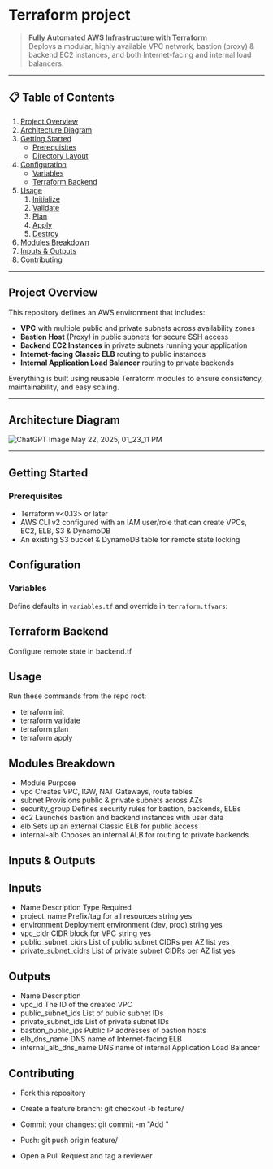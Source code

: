 # Terraform project

> **Fully Automated AWS Infrastructure with Terraform**  
> Deploys a modular, highly available VPC network, bastion (proxy) & backend EC2 instances, and both Internet-facing and internal load balancers.

---

## 📋 Table of Contents

1. [Project Overview](#project-overview)  
2. [Architecture Diagram](#architecture-diagram)  
3. [Getting Started](#getting-started)  
   - [Prerequisites](#prerequisites)  
   - [Directory Layout](#directory-layout)  
4. [Configuration](#configuration)  
   - [Variables](#variables)  
   - [Terraform Backend](#terraform-backend)  
5. [Usage](#usage)  
   1. [Initialize](#initialize)  
   2. [Validate](#validate)  
   3. [Plan](#plan)  
   4. [Apply](#apply)  
   5. [Destroy](#destroy)  
6. [Modules Breakdown](#modules-breakdown)  
7. [Inputs & Outputs](#inputs--outputs)   
8. [Contributing](#contributing)  
---

## Project Overview

This repository defines an AWS environment that includes:

- **VPC** with multiple public and private subnets across availability zones  
- **Bastion Host** (Proxy) in public subnets for secure SSH access  
- **Backend EC2 Instances** in private subnets running your application  
- **Internet-facing Classic ELB** routing to public instances  
- **Internal Application Load Balancer** routing to private backends  

Everything is built using reusable Terraform modules to ensure consistency, maintainability, and easy scaling.

---

## Architecture Diagram


![ChatGPT Image May 22, 2025, 01_23_11 PM](https://github.com/user-attachments/assets/e373beb7-d4bc-45d1-8d09-a93470a7ac2f)

---

## Getting Started ##

### Prerequisites

- Terraform v\<0.13\> or later  
- AWS CLI v2 configured with an IAM user/role that can create VPCs, EC2, ELB, S3 & DynamoDB  
- An existing S3 bucket & DynamoDB table for remote state locking


## Configuration

### Variables

Define defaults in `variables.tf` and override in `terraform.tfvars`:

## Terraform Backend

Configure remote state in backend.tf

## Usage

Run these commands from the repo root:

- terraform init
- terraform validate
- terraform plan
- terraform apply


##  Modules Breakdown

- Module	                           Purpose
- vpc	                  Creates VPC, IGW, NAT Gateways, route tables
- subnet	              Provisions public & private subnets across AZs
- security_group	      Defines security rules for bastion, backends, ELBs
- ec2	                  Launches bastion and backend instances with user data
- elb	                  Sets up an external Classic ELB for public access
- internal-alb	        Chooses an internal ALB for routing to private backends


## Inputs & Outputs
## Inputs

- Name	                            Description	                           Type	              Required
- project_name	            Prefix/tag for all resources	                string	               yes
- environment	              Deployment environment (dev, prod)	          string	               yes
- vpc_cidr	                CIDR block for VPC	                          string	               yes
- public_subnet_cidrs	      List of public subnet CIDRs per AZ	           list	                 yes
- private_subnet_cidrs	    List of private subnet CIDRs per AZ	           list	                 yes

## Outputs

- Name                          	Description
- vpc_id	                 The ID of the created VPC
- public_subnet_ids	       List of public subnet IDs
- private_subnet_ids	     List of private subnet IDs
- bastion_public_ips	     Public IP addresses of bastion hosts
- elb_dns_name	           DNS name of Internet-facing ELB
- internal_alb_dns_name    DNS name of internal Application Load Balancer


## Contributing 

- Fork this repository

- Create a feature branch: git checkout -b feature/<feature-name>

- Commit your changes: git commit -m "Add <feature>"

- Push: git push origin feature/<feature-name>

- Open a Pull Request and tag a reviewer
